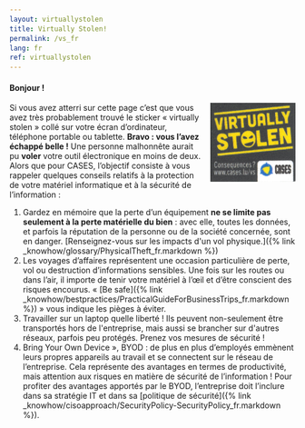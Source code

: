 ```yaml
---
layout: virtuallystolen
title: Virtually Stolen!
permalink: /vs_fr
lang: fr
ref: virtuallystolen
---
```



#### Bonjour !

<img class="img-border" src="/assets/img/201610/virtuallystolen.jpg" style="float:right; width:150px; margin: 0 0 15px 15px;">

Si vous avez atterri sur cette page c’est que vous avez très probablement trouvé le sticker « virtually stolen » collé sur votre écran d’ordinateur, téléphone portable ou tablette. **Bravo : vous l’avez échappé belle !** Une personne malhonnête aurait pu **voler** votre outil électronique en moins de deux. Alors que pour CASES, l’objectif consiste à vous rappeler quelques conseils relatifs à la protection de votre matériel informatique et à la sécurité de l’information :

1. Gardez en mémoire que la perte d’un équipement **ne se limite pas seulement à la perte matérielle du bien** : avec elle, toutes les données, et parfois la réputation de la personne ou de la société concernée, sont en danger. [Renseignez-vous sur les impacts d'un vol physique.]({% link _knowhow/glossary/PhysicalTheft_fr.markdown %})
2. Les voyages d’affaires représentent une occasion particulière de perte, vol ou destruction d’informations sensibles. Une fois sur les routes ou dans l’air, il importe de tenir votre matériel à l’œil et d’être conscient des risques encourus. « [Be safe]({% link _knowhow/bestpractices/PracticalGuideForBusinessTrips_fr.markdown %}) » vous indique les pièges à éviter.
3. Travailler sur un laptop quelle liberté ! Ils peuvent non-seulement être transportés hors de l'entreprise, mais aussi se brancher sur d'autres réseaux, parfois peu protégés. Prenez vos mesures de sécurité !
4. Bring Your Own Device », BYOD : de plus en plus d’employés emmènent leurs propres appareils au travail et se connectent sur le réseau de l’entreprise. Cela représente des avantages en termes de productivité, mais attention aux risques en matière de sécurité de l’information ! Pour profiter des avantages apportés par le BYOD, l’entreprise doit l’inclure dans sa stratégie IT et dans sa [politique de sécurité]({% link _knowhow/cisoapproach/SecurityPolicy-SecurityPolicy_fr.markdown %}).
